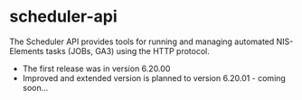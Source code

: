# scheduler-api
The Scheduler API provides tools for running and managing automated NIS-Elements tasks (JOBs, GA3) using the HTTP protocol.

- The first release was in version 6.20.00
- Improved and extended version is planned to version 6.20.01 - coming soon...
